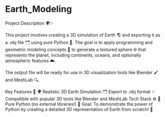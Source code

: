 # Earth_Modeling

Project Description 🌍✨

This project involves creating a 3D simulation of Earth 🌎 and exporting it as a .obj file 🗂️ using pure Python 🐍. The goal is to apply programming and geometric modeling concepts 📐 to generate a textured sphere 🌐 that represents the planet, including continents, oceans, and optionally atmospheric features ☁️.

The output file will be ready for use in 3D visualization tools like Blender 🖌️ and MeshLab 🔍.

Key Features 🌟
🌍 Realistic 3D Earth Simulation
🗂️ Export to .obj format
✨ Compatible with popular 3D tools like Blender and MeshLab
Tech Stack ⚙️
🐍 Pure Python (no external libraries!)
🎯 Goal: To demonstrate the power of Python by creating a detailed 3D representation of Earth from scratch! 🚀

